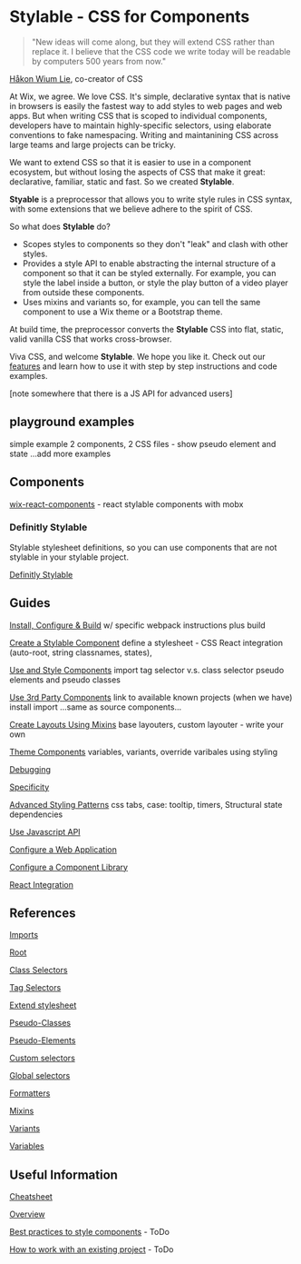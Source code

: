 # Stylable - CSS for Components

> "New ideas will come along, but they will extend CSS rather than replace it. I believe that the CSS code we write today will be readable by computers 500 years from now."

[Håkon Wium Lie](https://dev.opera.com/articles/css-twenty-years-hakon/), co-creator of CSS

At Wix, we agree. We love CSS. It's simple, declarative syntax that is native in browsers is easily the fastest way to add styles to web pages and web apps. But when writing CSS that is scoped to individual components, developers have to maintain highly-specific selectors, using elaborate conventions to fake namespacing. Writing and maintanining CSS across large teams and large projects can be tricky.

We want to extend CSS so that it is easier to use in a component ecosystem, but without losing the aspects of CSS that make it great: declarative, familiar, static and fast. So we created **Stylable**.

**Styable** is a preprocessor that allows you to write style rules in CSS syntax, with some extensions that we believe adhere to the spirit of CSS.

So what does **Stylable** do?

* Scopes styles to components so they don't "leak" and clash with other styles.
* Provides a style API to enable abstracting the internal structure of a component so that it can be styled externally. For example, you can style the label inside a button, or style the play button of a video player from outside these components.
* Uses mixins and variants so, for example, you can tell the same component to use a Wix theme or a Bootstrap theme.

At build time, the preprocessor converts the **Stylable** CSS into flat, static, valid vanilla CSS that works cross-browser.

Viva CSS, and welcome **Stylable**. We hope you like it. Check out our [features](./features.md) and learn how to use it with step by step instructions and code examples.

[note somewhere that there is a JS API for advanced users]

## playground examples
simple example 2 components, 2 CSS files - show pseudo element and state
...add more examples

## Components

[wix-react-components](https://github.com/wix/wix-react-components) - react stylable components with mobx

### Definitly Stylable

Stylable stylesheet definitions, so you can use components that are not stylable in your stylable project.

[Definitly Stylable](./definitly-stylable.md)

## Guides

[Install, Configure & Build](./installconfigure.md)
w/ specific webpack instructions plus build

[Create a Stylable Component](./createcomponent.md)
define a stylesheet - CSS
React integration (auto-root, string classnames, states),

[Use and Style Components](./usestylecomponents.md)
import
tag selector v.s. class selector
pseudo elements and pseudo classes

[Use 3rd Party Components](./use3rdparty.md)
link to available known projects (when we have)
install
import
...same as source components...

[Create Layouts Using Mixins](./create-layouts.md)
base layouters,
custom layouter - write your own

[Theme Components](./themecomponents.md)
variables,
variants,
override varibales using styling

[Debugging](./debugging.md)

[Specificity]()

[Advanced Styling Patterns]()
css tabs,
case: tooltip,
timers,
Structural state dependencies

[Use Javascript API](./usejsapi.md)

[Configure a Web Application](./configurewebapp.md)

[Configure a Component Library](./configurelibrary.md)

[React Integration](./react-integration.md)

## References

[Imports](./imports.md)

[Root](./root.md)

[Class Selectors](./class-selectors.md)

[Tag Selectors](./tag-selectors.md)

[Extend stylesheet](./extend-stylesheet.md)

[Pseudo-Classes](./pseudo-classes.md)

[Pseudo-Elements](./pseudo-elements.md)

[Custom selectors](./custom-selectors)

[Global selectors](./global-selectors)

[Formatters](./formatters)

[Mixins](./mixin-syntax.md)

[Variants](./variants.md)

[Variables](./variables.md)

## Useful Information
[Cheatsheet](./cheatsheet.md)

[Overview](./Overview.md)

[Best practices to style components]() - ToDo

[How to work with an existing project]() - ToDo
